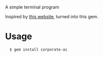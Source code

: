A simple terminal program

Inspired by [this website](https://www.atrixnet.com/bs-generator.html), turned into this gem.

# Usage

```Bash
  $ gem install corporate-ai
```
